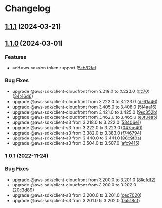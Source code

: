 # Changelog

## [1.1.1](https://github.com/kazimanzurrashid/aws-static-web-app-update-action/compare/v1.1.0...v1.1.1) (2024-03-21)

## [1.1.0](https://github.com/kazimanzurrashid/aws-static-web-app-update-action/compare/v1.0.1...v1.1.0) (2024-03-01)

### Features

- add aws session token support ([5eb82fe](https://github.com/kazimanzurrashid/aws-static-web-app-update-action/commit/5eb82fe47f64004cdc4139fff1bb6a65eb8b7fcc))

### Bug Fixes

- upgrade @aws-sdk/client-cloudfront from 3.218.0 to 3.222.0 ([#270](https://github.com/kazimanzurrashid/aws-static-web-app-update-action/issues/270)) ([34b16d6](https://github.com/kazimanzurrashid/aws-static-web-app-update-action/commit/34b16d672dcba128d428cc452afab43c1745f0a3))
- upgrade @aws-sdk/client-cloudfront from 3.222.0 to 3.223.0 ([de61a46](https://github.com/kazimanzurrashid/aws-static-web-app-update-action/commit/de61a46600b4f1d47557fb52a3e2fa612dfc298f))
- upgrade @aws-sdk/client-cloudfront from 3.405.0 to 3.408.0 ([514aa16](https://github.com/kazimanzurrashid/aws-static-web-app-update-action/commit/514aa16c61772334e6b04fa2efd8561144576375))
- upgrade @aws-sdk/client-cloudfront from 3.421.0 to 3.425.0 ([9ec352b](https://github.com/kazimanzurrashid/aws-static-web-app-update-action/commit/9ec352baa0d6d02ed78237dabea5089d71ae3416))
- upgrade @aws-sdk/client-cloudfront from 3.462.0 to 3.465.0 ([e0f0ea5](https://github.com/kazimanzurrashid/aws-static-web-app-update-action/commit/e0f0ea5aacef0c045ae578c85259339cba490ba8))
- upgrade @aws-sdk/client-s3 from 3.218.0 to 3.222.0 ([53406e1](https://github.com/kazimanzurrashid/aws-static-web-app-update-action/commit/53406e1c917248b85ee83299c7b1bef8352a8b97))
- upgrade @aws-sdk/client-s3 from 3.222.0 to 3.223.0 ([047ae40](https://github.com/kazimanzurrashid/aws-static-web-app-update-action/commit/047ae401261acda5b66842f48206fd0b31f9c45d))
- upgrade @aws-sdk/client-s3 from 3.382.0 to 3.383.0 ([f746794](https://github.com/kazimanzurrashid/aws-static-web-app-update-action/commit/f7467948d9a30f8fa8dabf2b456665b7858f19ad))
- upgrade @aws-sdk/client-s3 from 3.440.0 to 3.441.0 ([86c9f0a](https://github.com/kazimanzurrashid/aws-static-web-app-update-action/commit/86c9f0aa73213ef1e744391bb5b8fd6fd056dec7))
- upgrade @aws-sdk/client-s3 from 3.504.0 to 3.507.0 ([afc9415](https://github.com/kazimanzurrashid/aws-static-web-app-update-action/commit/afc94158aa925b3e31ef79242b152562e242464b))

### [1.0.1](https://github.com/kazimanzurrashid/aws-static-web-app-update-action/compare/v1...v1.0.1) (2022-11-24)

### Bug Fixes

- upgrade @aws-sdk/client-cloudfront from 3.200.0 to 3.201.0 ([88cfdf2](https://github.com/kazimanzurrashid/aws-static-web-app-update-action/commit/88cfdf202593a4868e94a7c7e02a3040113e03d1))
- upgrade @aws-sdk/client-cloudfront from 3.200.0 to 3.202.0 ([20d3d89](https://github.com/kazimanzurrashid/aws-static-web-app-update-action/commit/20d3d895b04927e0d73ba24cce5a64e84e1cf040))
- upgrade @aws-sdk/client-s3 from 3.200.0 to 3.201.0 ([cec7020](https://github.com/kazimanzurrashid/aws-static-web-app-update-action/commit/cec7020901b24476563218d5c9e5e504c287ae46))
- upgrade @aws-sdk/client-s3 from 3.201.0 to 3.202.0 ([0a518cf](https://github.com/kazimanzurrashid/aws-static-web-app-update-action/commit/0a518cf39785c15641ce95df0bf0086aa0c26232))
